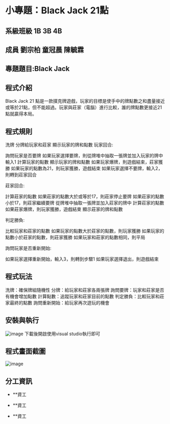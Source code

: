 # 小專題：Black Jack 21點

## 系級班級 1B 3B 4B

## 成員 劉宗柏 童冠晨 陳毓霖

## 專題題目:Black Jack
## 程式介紹
Black Jack 21 點是一款撲克牌遊戲，玩家的目標是使手中的牌點數之和盡量接近或等於21點，但不能超過。玩家與莊家（電腦）進行比較，誰的牌點數更接近21點就贏得本局。

## 程式規則

洗牌
分牌給玩家和莊家
顯示玩家的牌和點數
玩家回合:

詢問玩家是否要牌
如果玩家選擇要牌，則從牌堆中抽取一張牌並加入玩家的牌中  輸入1
計算玩家的點數
顯示玩家的牌和點數
如果玩家爆牌，則遊戲結束，莊家獲勝
如果玩家的點數為21，則玩家獲勝，遊戲結束
如果玩家選擇不要牌，輸入2，則轉到莊家回合

莊家回合:

計算莊家的點數
如果莊家的點數大於或等於17，則莊家停止要牌
如果莊家的點數小於17，則莊家繼續要牌
從牌堆中抽取一張牌並加入莊家的牌中
計算莊家的點數
如果莊家爆牌，則玩家獲勝，遊戲結束
顯示莊家的牌和點數

判定勝負:

比較玩家和莊家的點數
如果玩家的點數大於莊家的點數，則玩家獲勝
如果玩家的點數小於莊家的點數，則莊家獲勝
如果玩家和莊家的點數相同，則平局

詢問玩家是否重新開始:

如果玩家選擇重新開始，輸入3，則轉到步驟1
如果玩家選擇退出，則遊戲結束

## 程式玩法
洗牌：確保牌組隨機性
分牌：給玩家和莊家各兩張牌
詢問要牌：玩家和莊家是否有機會增加點數
計算點數：追蹤玩家和莊家目前的點數
判定勝負：比較玩家和莊家最終的點數
詢問重新開始：給玩家再次遊玩的機會

## 安裝與執行
![image](https://github.com/andyjkjk/Black-jack/assets/127190935/867a2c2f-5372-4694-b902-4817789501d0)
下載後開啟使用visual studio執行即可


## 程式畫面截圖
![image](https://github.com/andyjkjk/Black-jack/assets/127190935/8c892c79-da30-4297-b028-befcfc610f1b)


## 分工資訊
- **資工

- **資工

- **資工
  


